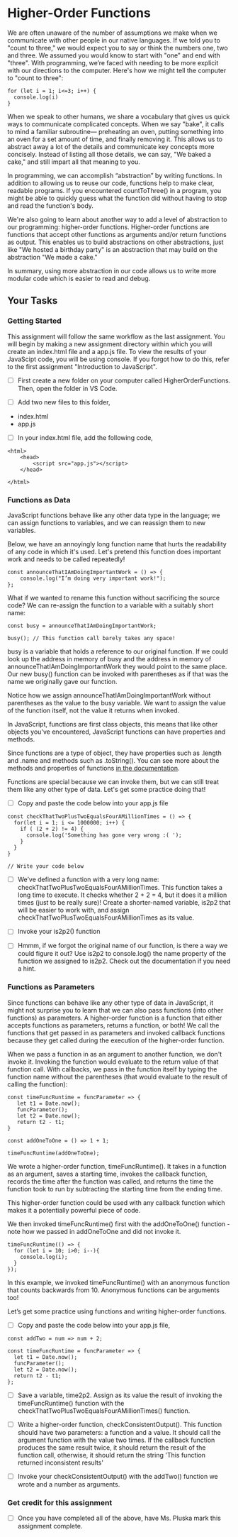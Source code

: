 # Higher-Order Functions

We are often unaware of the number of assumptions we make when we communicate with other people in our native languages. If we told you to "count to three," we would expect you to say or think the numbers one, two and three. We assumed you would know to start with "one" and end with "three". With programming, we’re faced with needing to be more explicit with our directions to the computer. Here's how we might tell the computer to "count to three":

```
for (let i = 1; i<=3; i++) {
  console.log(i)
}
```
When we speak to other humans, we share a vocabulary that gives us quick ways to communicate complicated concepts. When we say "bake", it calls to mind a familiar subroutine— preheating an oven, putting something into an oven for a set amount of time, and finally removing it. This allows us to abstract away a lot of the details and communicate key concepts more concisely. Instead of listing all those details, we can say, "We baked a cake," and still impart all that meaning to you.

In programming, we can accomplish “abstraction” by writing functions. In addition to allowing us to reuse our code, functions help to make clear, readable programs. If you encountered countToThree() in a program, you might be able to quickly guess what the function did without having to stop and read the function's body.

We're also going to learn about another way to add a level of abstraction to our programming: higher-order functions. Higher-order functions are functions that accept other functions as arguments and/or return functions as output. This enables us to build abstractions on other abstractions, just like "We hosted a birthday party" is an abstraction that may build on the abstraction "We made a cake."

In summary, using more abstraction in our code allows us to write more modular code which is easier to read and debug.

## Your Tasks

### Getting Started

This assignment will follow the same workflow as the last assignment.  You will begin by making a new assignment directory within which you will create an index.html file and a app.js file.  To view the results of your JavaScipt code, you will be using console.  If you forgot how to do this, refer to the first assignment "Introduction to JavaScript".

- [ ] First create a new folder on your computer called HigherOrderFunctions.  Then, open the folder in VS Code.

- [ ] Add two new files to this folder, 

- index.html
- app.js

- [ ] In your index.html file, add the following code,

```
<html>
    <head>
        <script src="app.js"></script>
    </head>

</html>
``` 

### Functions as Data

JavaScript functions behave like any other data type in the language; we can assign functions to variables, and we can reassign them to new variables.

Below, we have an annoyingly long function name that hurts the readability of any code in which it's used. Let's pretend this function does important work and needs to be called repeatedly!

```
const announceThatIAmDoingImportantWork = () => {
    console.log("I’m doing very important work!");
};
```
What if we wanted to rename this function without sacrificing the source code? We can re-assign the function to a variable with a suitably short name:

```
const busy = announceThatIAmDoingImportantWork;

busy(); // This function call barely takes any space!
```
busy is a variable that holds a reference to our original function. If we could look up the address in memory of busy and the address in memory of announceThatIAmDoingImportantWork they would point to the same place. Our new busy() function can be invoked with parentheses as if that was the name we originally gave our function.

Notice how we assign announceThatIAmDoingImportantWork without parentheses as the value to the busy variable. We want to assign the value of the function itself, not the value it returns when invoked.

In JavaScript, functions are first class objects, this means that like other objects you've encountered, JavaScript functions can have properties and methods.

Since functions are a type of object, they have properties such as .length and .name and methods such as .toString(). You can see more about the methods and properties of functions [in the documentation](https://developer.mozilla.org/en-US/docs/Web/JavaScript/Reference/Global_Objects/Function).

Functions are special because we can invoke them, but we can still treat them like any other type of data. Let's get some practice doing that!

- [ ] Copy and paste the code below into your app.js file

```
const checkThatTwoPlusTwoEqualsFourAMillionTimes = () => {
  for(let i = 1; i <= 1000000; i++) {
    if ( (2 + 2) != 4) {
      console.log('Something has gone very wrong :( ');
    }
  }
}

// Write your code below
```

- [ ] We’ve defined a function with a very long name: checkThatTwoPlusTwoEqualsFourAMillionTimes. This function takes a long time to execute. It checks whether 2 + 2 = 4, but it does it a million times (just to be really sure)! Create a shorter-named variable, is2p2 that will be easier to work with, and assign checkThatTwoPlusTwoEqualsFourAMillionTimes as its value.

- [ ] Invoke your is2p2() function

- [ ] Hmmm, if we forgot the original name of our function, is there a way we could figure it out? Use is2p2 to console.log() the name property of the function we assigned to is2p2. Check out the documentation if you need a hint.

### Functions as Parameters

Since functions can behave like any other type of data in JavaScript, it might not surprise you to learn that we can also pass functions (into other functions) as parameters. A higher-order function is a function that either accepts functions as parameters, returns a function, or both! We call the functions that get passed in as parameters and invoked callback functions because they get called during the execution of the higher-order function.

When we pass a function in as an argument to another function, we don't invoke it. Invoking the function would evaluate to the return value of that function call. With callbacks, we pass in the function itself by typing the function name without the parentheses (that would evaluate to the result of calling the function):

```
const timeFuncRuntime = funcParameter => {
   let t1 = Date.now();
   funcParameter();
   let t2 = Date.now();
   return t2 - t1;
}

const addOneToOne = () => 1 + 1;

timeFuncRuntime(addOneToOne);
```
We wrote a higher-order function, timeFuncRuntime(). It takes in a function as an argument, saves a starting time, invokes the callback function, records the time after the function was called, and returns the time the function took to run by subtracting the starting time from the ending time.

This higher-order function could be used with any callback function which makes it a potentially powerful piece of code.

We then invoked timeFuncRuntime() first with the addOneToOne() function - note how we passed in addOneToOne and did not invoke it.

```
timeFuncRuntime(() => {
  for (let i = 10; i>0; i--){
    console.log(i);
  }
});
```

In this example, we invoked timeFuncRuntime() with an anonymous function that counts backwards from 10. Anonymous functions can be arguments too!

Let’s get some practice using functions and writing higher-order functions.

- [ ] Copy and paste the code below into your app.js file, 

```
const addTwo = num => num + 2;

const timeFuncRuntime = funcParameter => {
  let t1 = Date.now();
  funcParameter();
  let t2 = Date.now();
  return t2 - t1;
};
```
- [ ] Save a variable, time2p2. Assign as its value the result of invoking the timeFuncRuntime() function with the checkThatTwoPlusTwoEqualsFourAMillionTimes() function.

- [ ] Write a higher-order function, checkConsistentOutput(). This function should have two parameters: a function and a value. It should call the argument function with the value two times. If the callback function produces the same result twice, it should return the result of the function call, otherwise, it should return the string 'This function returned inconsistent results'

- [ ] Invoke your checkConsistentOutput() with the addTwo() function we wrote and a number as arguments.


### Get credit for this assignment

- [ ] Once you have completed all of the above, have Ms. Pluska mark this assignment complete. 


















